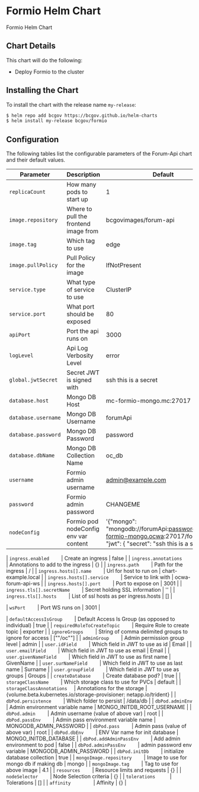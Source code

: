 # Formio Helm Chart

Formio Helm Chart

## Chart Details

This chart will do the following:

* Deploy Formio to the cluster

## Installing the Chart

To install the chart with the release name `my-release`:

```bash
$ helm repo add bcgov https://bcgov.github.io/helm-charts
$ helm install my-release bcgov/formio
```

## Configuration

The following tables list the configurable parameters of the Forum-Api chart and their default values.



| Parameter                         | Description                          | Default                                   |
| --------------------------------- | ------------------------------------ | ----------------------------------------- |
| `replicaCount    `                | How many pods to start up            | 1                                         |
| `image.repository`                | Where to pull the frontend image from | bcgovimages/forum-api                    |
| `image.tag`                       | Which tag to use                     | edge                                      |
| `image.pullPolicy`                | Pull Policy for the image            | IfNotPresent                              |
| `service.type    `                | What type of service to use          | ClusterIP                                 |
| `service.port    `                | What port should be exposed          | 80                                        |
| `apiPort    `                     | Port the api runs on                 | 3000                                      |
| `logLevel    `                    | Api Log Verbosity Level              | error                                     |
| `global.jwtSecret    `            | Secret JWT is signed with            | ssh this is a secret                      |
| `database.host        `           | Mongo DB Host                        | mc-formio-mongo.mc:27017                  |
| `database.username        `       | Mongo DB Username                    | forumApi                                  |
| `database.password        `       | Mongo DB Password                    | password                                  |
| `database.dbName        `         | Mongo DB Collection Name             | oc_db                                     |
| `username    `                    | Formio admin username                | admin@example.com                         |
| `password    `                    | Formio admin password                | CHANGEME                                  |
| `nodeConfig  `                    | Formio pod nodeConfig env var content | '{\"mongo\": \"mongodb://forumApi:password@ocwa-formio-mongo.ocwa:27017/formioapp\", \"jwt\": { \"secret\": \"ssh this is a secret\" } }' |



| `ingress.enabled    `             | Create an ingress                    | false                                     |
| `ingress.annotations    `         | Annotations to add to the ingress    | {}                                        |
| `ingress.path    `                | Path for the ingress                 | /                                         |
| `ingress.hosts[].name    `        | Url for host  to run on              | chart-example.local                       |
| `ingress.hosts[].service    `     | Service to link with                 | ocwa-forum-api-ws                         |
| `ingress.hosts[].port    `        | Port to expose on                    | 3001                                      |
| `ingress.tls[].secretName    `    | Secret holding SSL information       | ''                                        |
| `ingress.tls[].hosts    `         | List of ssl hosts as per ingress.hosts | []                                      |

| `wsPort    `                      | Port WS runs on                      | 3001                                      |



| `defaultAccessIsGroup    `        | Default Access Is Group (as opposed to individual) | true                        |
| `requiredRoleToCreateTopic    `   | Require Role to create topic         | exporter                                  |
| `ignoreGroups    `                | String of comma delimited groups to ignore for access | ["\"/oc\""]              |
| `adminGroup    `                  | Admin permission group level           | admin                                   |
| `user.idField    `                | Which field in JWT to use as id        | Email                                   |
| `user.emailField    `             | Which field in JWT to use as email     | Email                                   |
| `user.givenNameField    `         | Which field in JWT to use as first name | GivenName                              |
| `user.surNameField    `           | Which field in JWT to use as last name | Surname                                 |
| `user.groupField    `             | Which field in JWT to use as groups    | Groups                                  |
| `createDatabase    `              | Create database pod?                   | true                                    |
| `storageClassName    `            | Which storage class to use for PVCs    | default                                 |
| `storageClassAnnotations  `       | Annotations for the storage            | {volume.beta.kubernetes.io/storage-provisioner: netapp.io/trident} |
| `dbPod.persistence    `           | Which folder to persist                | /data/db                                |
| `dbPod.adminEnv    `              | Admin environment variable name        | MONGO_INITDB_ROOT_USERNAME              |
| `dbPod.admin    `                 | Admin username (value of above var)    | root                                    |
| `dbPod.passEnv    `               | Admin pass environment variable name   | MONGODB_ADMIN_PASSWORD                  |
| `dbPod.pass    `                  | Admin pass (value of above var)        | root                                    |
| `dbPod.dbEnv    `                 | ENV Var name for init database         | MONGO_INITDB_DATABASE                   |
| `dbPod.addAdminPassEnv    `       | Add admin environment to pod           | false                                   |
| `dbPod.adminPassEnv    `          | admin password env variable            | MONGODB_ADMIN_PASSWORD                  |
| `dbPod.initDb    `                | initialize database collection         | true                                    |
| `mongoImage.repository    `       | Image to use for mongo db if making db | mongo                                   |
| `mongoImage.tag    `              | Tag to use for above image             | 4.1                                     |
| `resources    `                   | Resource limits and requests         | {}                                        |
| `nodeSelector    `                | Node Selection criteria              | {}                                        |
| `tolerations     `                | Tolerations                          | []                                        |
| `affinity        `                | Affinity                             | {}                                        |
